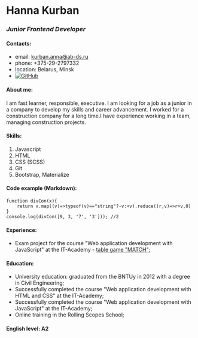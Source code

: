 # Hanna Kurban
### *Junior Frontend Developer*

#### Contacts: 
* email: kurban.anna@ab-ds.ru
* phone: +375-29-2797332
* location: Belarus, Minsk
* [![GitHub](https://jblsmith.github.io/svg_icons/github.svg)](https://github.com/Anna3024)

#### About me: 
I am fast learner, responsible, executive. I am looking for a job as a junior in a company to develop my skills and career advancement. I worked for a construction company for a long time.I have experience working in a team, managing construction projects. 

#### Skills:
1. Javascript
1. HTML
1. CSS (SCSS)
1. Git
1. Bootstrap, Materialize

#### Code example (Markdown):
```
function divCon(x){
    return x.map((v)=>typeof(v)=="string"?-v:+v).reduce((r,v)=>r+v,0)
}
console.log(divCon([9, 3, '7', '3'])); //2
```

#### Experience:
* Exam project for the course "Web application development with JavaScript" at the IT-Academy - [table game "MATCH"](https://anna3024.github.io/);

#### Education:
* University education: graduated from the BNTUy in 2012 with a degree in Civil Engineering;
* Successfully completed the course "Web application development with HTML and CSS" at the IT-Academy;
* Successfully completed the course "Web application development with JavaScript" at the IT-Academy;
* Online training in the Rolling Scopes School;

#### English level: A2